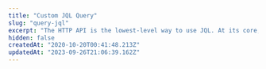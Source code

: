 ```yaml
---
title: "Custom JQL Query"
slug: "query-jql"
excerpt: "The HTTP API is the lowest-level way to use JQL. At its core, the API is very simple: you write a script, and you post it to an API endpoint with some authentication parameters.\n\nFor longer scripts, you will likely want to keep the code in a file. If you had your script in a file called my_query.js, you could run it using the following cURL command:\n\n```curl curl https://mixpanel.com/api/query/jql \\\n  -u YOUR_API_SECRET: \\\n  --data-urlencode script@my_query.js\n```\n\n**Note**\n* Queries will timeout after 2 minutes of run-time.\n* You cannot make remote network requests (using XMLHttpRequest) from JavaScript."
hidden: false
createdAt: "2020-10-20T00:41:48.213Z"
updatedAt: "2023-09-26T21:06:39.162Z"
---
```


